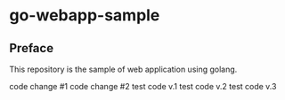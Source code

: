 # go-webapp-sample



## Preface
This repository is the sample of web application using golang.

code change #1
code change #2
test code v.1
test code v.2
test code v.3
